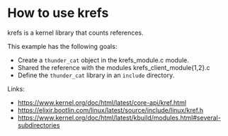 
# How to use krefs


krefs is a kernel library that counts references.

This example has the following goals:

- Create a `thunder_cat` object in the krefs_module.c module.
- Shared the reference with the modules krefs_client_module{1,2}.c
- Define the `thunder_cat` library in an `include` directory.

Links:

- https://www.kernel.org/doc/html/latest/core-api/kref.html
- https://elixir.bootlin.com/linux/latest/source/include/linux/kref.h
- https://www.kernel.org/doc/html/latest/kbuild/modules.html#several-subdirectories